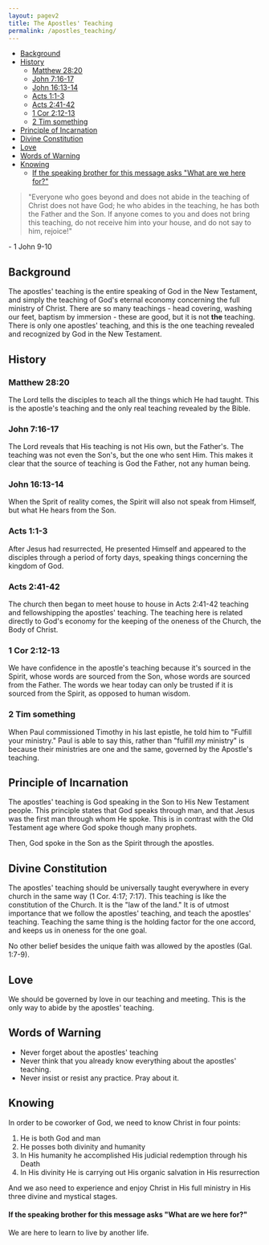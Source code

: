 ```yaml
---
layout: pagev2
title: The Apostles' Teaching
permalink: /apostles_teaching/
---
```

- [Background](#background)
- [History](#history)
  - [Matthew 28:20](#matthew-2820)
  - [John 7:16-17](#john-716-17)
  - [John 16:13-14](#john-1613-14)
  - [Acts 1:1-3](#acts-11-3)
  - [Acts 2:41-42](#acts-241-42)
  - [1 Cor 2:12-13](#1-cor-212-13)
  - [2 Tim something](#2-tim-something)
- [Principle of Incarnation](#principle-of-incarnation)
- [Divine Constitution](#divine-constitution)
- [Love](#love)
- [Words of Warning](#words-of-warning)
- [Knowing](#knowing)
    - [If the speaking brother for this message asks "What are we here for?"](#if-the-speaking-brother-for-this-message-asks-what-are-we-here-for)

>"Everyone who goes beyond and does not abide in the teaching of Christ does not have God; he who abides in the teaching, he has both the Father and the Son. If anyone comes to you and does not bring this teaching, do not receive him into your house, and do not say to him, rejoice!"

\- 1 John 9-10

## Background

The apostles' teaching is the entire speaking of God in the New Testament, and simply the teaching of God's eternal economy concerning the full ministry of Christ. There are so many teachings - head covering, washing our feet, baptism by immersion - these are good, but it is not **the** teaching. There is only one apostles' teaching, and this is the one teaching revealed and recognized by God in the New Testament.


## History 

### Matthew 28:20

The Lord tells the disciples to teach all the things which He had taught. This is the apostle's teaching and the only real teaching revealed by the Bible.

### John 7:16-17

The Lord reveals that His teaching is not His own, but the Father's. The teaching was not even the Son's, but the one who sent Him. This makes it clear that the source of teaching is God the Father, not any human being.

### John 16:13-14

When the Sprit of reality comes, the Spirit will also not speak from Himself, but what He hears from the Son.

### Acts 1:1-3

After Jesus had resurrected, He presented Himself and appeared to the disciples through a period of forty days, speaking things concerning the kingdom of God.

### Acts 2:41-42

The church then began to meet house to house in Acts 2:41-42 teaching and fellowshipping the apostles' teaching. The teaching here is related directly to God's economy for the keeping of the oneness of the Church, the Body of Christ.

### 1 Cor 2:12-13

We have confidence in the apostle's teaching because it's sourced in the Spirit, whose words are sourced from the Son, whose words are sourced from the Father. The words we hear today can only be trusted if it is sourced from the Spirit, as opposed to human wisdom.

### 2 Tim something

When Paul commissioned Timothy in his last epistle, he told him to "Fulfill your ministry." Paul is able to say this, rather than "fulfill *my* ministry" is because their ministries are one and the same, governed by the Apostle's teaching.

## Principle of Incarnation

The apostles' teaching is God speaking in the Son to His New Testament people. This principle states that God speaks through man, and that Jesus was the first man through whom He spoke. This is in contrast with the Old Testament age where God spoke though many prophets.

Then, God spoke in the Son as the Spirit through the apostles. 

## Divine Constitution

The apostles' teaching should be universally taught everywhere in every church in the same way (1 Cor. 4:17; 7:17). This teaching is like the constitution of the Church. It is the "law of the land." It is of utmost importance that we follow the apostles' teaching, and teach the apostles' teaching. Teaching the same thing is the holding factor for the one accord, and keeps us in oneness for the one goal. 

No other belief besides the unique faith was allowed by the apostles (Gal. 1:7-9).

## Love

We should be governed by love in our teaching and meeting. This is the only way to abide by the apostles' teaching.

## Words of Warning

- Never forget about the apostles' teaching
- Never think that you already know everything about the apostles' teaching.
- Never insist or resist any practice. Pray about it. 

## Knowing

In order to be coworker of God, we need to know Christ in four points:
1. He is both God and man
2. He posses both divinity and humanity
3. In His humanity he accomplished His judicial redemption through his Death
4. In His divinity He is carrying out His organic salvation in His resurrection

And we aso need to experience and enjoy Christ in His full ministry in His three divine and mystical stages.

#### If the speaking brother for this message asks "What are we here for?"

We are here to learn to live by another life.
